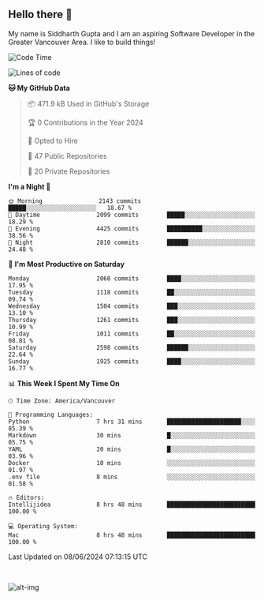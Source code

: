 ## Hello there :wave:

My name is Siddharth Gupta and I am an aspiring Software Developer in the Greater Vancouver Area. I like to build things!

<!-- ![gif](https://github.com/siddg97/siddg97/blob/master/dino.gif) -->

<!--START_SECTION:waka-->
![Code Time](http://img.shields.io/badge/Code%20Time-1%2C989%20hrs%2046%20mins-blue)

![Lines of code](https://img.shields.io/badge/From%20Hello%20World%20I%27ve%20Written-18.1%20million%20lines%20of%20code-blue)

**🐱 My GitHub Data** 

> 📦 471.9 kB Used in GitHub's Storage 
 > 
> 🏆 0 Contributions in the Year 2024
 > 
> 💼 Opted to Hire
 > 
> 📜 47 Public Repositories 
 > 
> 🔑 20 Private Repositories 
 > 
**I'm a Night 🦉** 

```text
🌞 Morning                2143 commits        █████░░░░░░░░░░░░░░░░░░░░   18.67 % 
🌆 Daytime                2099 commits        █████░░░░░░░░░░░░░░░░░░░░   18.29 % 
🌃 Evening                4425 commits        ██████████░░░░░░░░░░░░░░░   38.56 % 
🌙 Night                  2810 commits        ██████░░░░░░░░░░░░░░░░░░░   24.48 % 
```
📅 **I'm Most Productive on Saturday** 

```text
Monday                   2060 commits        ████░░░░░░░░░░░░░░░░░░░░░   17.95 % 
Tuesday                  1118 commits        ██░░░░░░░░░░░░░░░░░░░░░░░   09.74 % 
Wednesday                1504 commits        ███░░░░░░░░░░░░░░░░░░░░░░   13.10 % 
Thursday                 1261 commits        ███░░░░░░░░░░░░░░░░░░░░░░   10.99 % 
Friday                   1011 commits        ██░░░░░░░░░░░░░░░░░░░░░░░   08.81 % 
Saturday                 2598 commits        ██████░░░░░░░░░░░░░░░░░░░   22.64 % 
Sunday                   1925 commits        ████░░░░░░░░░░░░░░░░░░░░░   16.77 % 
```


📊 **This Week I Spent My Time On** 

```text
🕑︎ Time Zone: America/Vancouver

💬 Programming Languages: 
Python                   7 hrs 31 mins       █████████████████████░░░░   85.39 % 
Markdown                 30 mins             █░░░░░░░░░░░░░░░░░░░░░░░░   05.75 % 
YAML                     20 mins             █░░░░░░░░░░░░░░░░░░░░░░░░   03.96 % 
Docker                   10 mins             ░░░░░░░░░░░░░░░░░░░░░░░░░   01.97 % 
.env file                8 mins              ░░░░░░░░░░░░░░░░░░░░░░░░░   01.58 % 

🔥 Editors: 
Intellijidea             8 hrs 48 mins       █████████████████████████   100.00 % 

💻 Operating System: 
Mac                      8 hrs 48 mins       █████████████████████████   100.00 % 
```


 Last Updated on 08/06/2024 07:13:15 UTC
<!--END_SECTION:waka-->

<br>

![alt-img](https://github-readme-stats.vercel.app/api?username=siddg97&count_private=true&theme=nightowl&show_icons=true)

